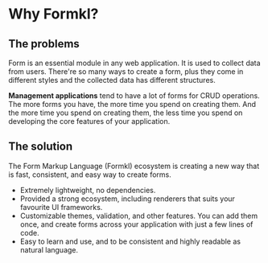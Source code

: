 # Why Formkl?

## The problems

Form is an essential module in any web application. It is used to collect data from users. There're so many ways to create a form, plus they come in different styles and the collected data has different structures.

**Management applications** tend to have a lot of forms for CRUD operations. The more forms you have, the more time you spend on creating them. And the more time you spend on creating them, the less time you spend on developing the core features of your application.

## The solution
The Form Markup Language (Formkl) ecosystem is creating a new way that is fast, consistent, and easy way to create forms.

- Extremely lightweight, no dependencies.
- Provided a strong ecosystem, including renderers that suits your favourite UI frameworks.
- Customizable themes, validation, and other features. You can add them once, and create forms across your application with just a few lines of code.
- Easy to learn and use, and to be consistent and highly readable as natural language.
